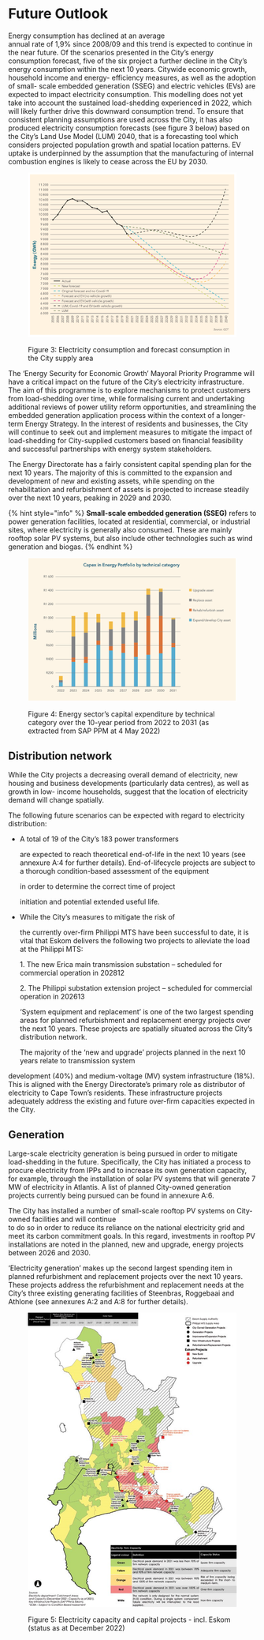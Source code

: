 # Future Outlook

Energy consumption has declined at an average\
annual rate of 1,9% since 2008/09 and this trend is expected to continue in the near future. Of the scenarios presented in the City’s energy consumption forecast, five of the six project a further decline in the City’s energy consumption within the next 10 years. Citywide economic growth, household income and energy- efficiency measures, as well as the adoption of small- scale embedded generation (SSEG) and electric vehicles (EVs) are expected to impact electricity consumption. This modelling does not yet take into account the sustained load-shedding experienced in 2022, which will likely further drive this downward consumption trend. To ensure that consistent planning assumptions are used across the City, it has also produced electricity consumption forecasts (see figure 3 below) based on the City’s Land Use Model (LUM) 2040, that is a forecasting tool which considers projected population growth and spatial location patterns. EV uptake is underpinned by the assumption that the manufacturing of internal combustion engines is likely to cease across the EU by 2030.

<figure><img src="../.gitbook/assets/image (93).png" alt=""><figcaption><p>Figure 3: Electricity consumption and forecast consumption in the City supply area</p></figcaption></figure>

The ‘Energy Security for Economic Growth’ Mayoral Priority Programme will have a critical impact on the future of the City’s electricity infrastructure. The aim of this programme is to explore mechanisms to protect customers from load-shedding over time, while formalising current and undertaking additional reviews of power utility reform opportunities, and streamlining the embedded generation application process within the context of a longer-term Energy Strategy. In the interest of residents and businesses, the City will continue to seek out and implement measures to mitigate the impact of load-shedding for City-supplied customers based on financial feasibility and successful partnerships with energy system stakeholders.

The Energy Directorate has a fairly consistent capital spending plan for the next 10 years. The majority of this is committed to the expansion and development of new and existing assets, while spending on the rehabilitation and refurbishment of assets is projected to increase steadily over the next 10 years, peaking in 2029 and 2030.

{% hint style="info" %}
**Small-scale embedded generation (SSEG)** refers to power generation facilities, located at residential, commercial, or industrial sites, where electricity is generally also consumed. These are mainly rooftop solar PV systems, but also include other technologies such as wind generation and biogas.
{% endhint %}

<figure><img src="../.gitbook/assets/image (104).png" alt=""><figcaption><p>Figure 4: Energy sector’s capital expenditure by technical category over the 10-year period from 2022 to 2031 (as extracted from SAP PPM at 4 May 2022)</p></figcaption></figure>

## Distribution network

While the City projects a decreasing overall demand of electricity, new housing and business developments (particularly data centres), as well as growth in low- income households, suggest that the location of electricity demand will change spatially.

The following future scenarios can be expected with regard to electricity distribution:

*   A total of 19 of the City’s 183 power transformers

    are expected to reach theoretical end-of-life in the next 10 years (see annexure A:4 for further details). End-of-lifecycle projects are subject to a thorough condition-based assessment of the equipment

    in order to determine the correct time of project

    initiation and potential extended useful life.
*   While the City’s measures to mitigate the risk of

    the currently over-firm Philippi MTS have been successful to date, it is vital that Eskom delivers the following two projects to alleviate the load at the Philippi MTS:

    1\. The new Erica main transmission substation – scheduled for commercial operation in 202812

    2\. The Philippi substation extension project – scheduled for commercial operation in 202613

    ‘System equipment and replacement’ is one of the two largest spending areas for planned refurbishment and replacement energy projects over the next 10 years. These projects are spatially situated across the City’s distribution network.

    The majority of the ‘new and upgrade’ projects planned in the next 10 years relate to transmission system

development (40%) and medium-voltage (MV) system infrastructure (18%). This is aligned with the Energy Directorate’s primary role as distributor of electricity to Cape Town’s residents. These infrastructure projects adequately address the existing and future over-firm capacities expected in the City.

## Generation

Large-scale electricity generation is being pursued in order to mitigate load-shedding in the future. Specifically, the City has initiated a process to procure electricity from IPPs and to increase its own generation capacity, for example, through the installation of solar PV systems that will generate 7 MW of electricity in Atlantis. A list of planned City-owned generation projects currently being pursued can be found in annexure A:6.

The City has installed a number of small-scale rooftop PV systems on City-owned facilities and will continue\
to do so in order to reduce its reliance on the national electricity grid and meet its carbon commitment goals. In this regard, investments in rooftop PV installations are noted in the planned, new and upgrade, energy projects between 2026 and 2030.

‘Electricity generation’ makes up the second largest spending item in planned refurbishment and replacement projects over the next 10 years. These projects address the refurbishment and replacement needs at the City’s three existing generating facilities of Steenbras, Roggebaai and Athlone (see annexures A:2 and A:8 for further details).

<figure><img src="../.gitbook/assets/image (22).png" alt=""><figcaption><p>Figure 5: Electricity capacity and capital projects - incl. Eskom (status as at December 2022)</p></figcaption></figure>
